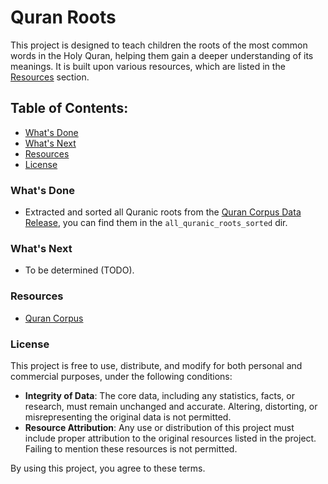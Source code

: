 # Quran Roots

This project is designed to teach children the roots of the most common words in the Holy Quran, helping them gain a deeper understanding of its meanings. It is built upon various resources, which are listed in the [Resources](#resources) section.

## Table of Contents:

- [What's Done](#whats-done)
- [What's Next](#whats-next)
- [Resources](#resources)
- [License](#license)

### What's Done

- Extracted and sorted all Quranic roots from the [Quran Corpus Data Release](https://corpus.quran.com/download/), you can find them in the `all_quranic_roots_sorted` dir.

### What's Next

- To be determined (TODO).

### Resources

- [Quran Corpus](https://corpus.quran.com)

### License

This project is free to use, distribute, and modify for both personal and commercial purposes, under the following conditions:

- **Integrity of Data**: The core data, including any statistics, facts, or research, must remain unchanged and accurate. Altering, distorting, or misrepresenting the original data is not permitted.
- **Resource Attribution**: Any use or distribution of this project must include proper attribution to the original resources listed in the project. Failing to mention these resources is not permitted.

By using this project, you agree to these terms.
